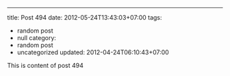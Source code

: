 ---
title: Post 494
date: 2012-05-24T13:43:03+07:00
tags:
  - random post
  - null
category:
  - random post
  - uncategorized
updated: 2012-04-24T06:10:43+07:00

This is content of post 494